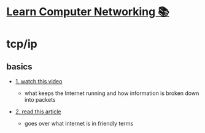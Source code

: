 # [Learn Computer Networking 📚](https://my.mindnode.com/NMjhSs88CAGYpxwsd4CP8mkzMRj5o42CMtDVJhtN)

# tcp/ip


## basics

- [1. watch this video](https://www.youtube.com/watch?v=AYdF7b3nMto)
  - what keeps the Internet running and how information is broken down into packets

- [2. read this article](https://thesquareplanet.com/blog/how-the-internet-works/)
  - goes over what internet is in friendly terms

